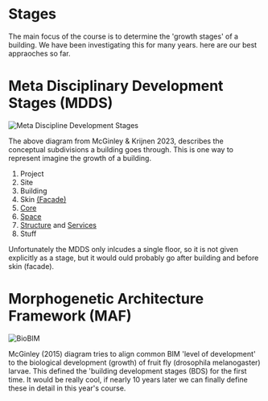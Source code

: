 # Stages

The main focus of the course is to determine the 'growth stages' of a building. We have been investigating this for many years. here are our best appraoches so far.

# Meta Disciplinary Development Stages (MDDS)
![Meta Discipline Development Stages](/Agile/img/MetaDisciplinaryDevelopment.png)

The above diagram from McGinley & Krijnen 2023, describes the conceptual subdivisions a building goes through. This is one way to represent imagine the growth of a building.

1. Project
2. Site
3. Building
4. Skin [(Facade)](/Agile/Systems/Facade)
5. [Core](/Agile/Systems/Facade)
6. [Space](/Agile/Systems/Space)
7. [Structure](/Agile/Systems/Structure) and [Services](/Agile/Systems/Services)
8. Stuff

Unfortunately the MDDS only inlcudes a single floor, so it is not given explicitly as a stage, but it would ould probably go after building and before skin (facade).

# Morphogenetic Architecture Framework (MAF)
![BioBIM](/Agile/img/MorphogeneticArchitectureFramework.png)

McGinley (2015) diagram tries to align common BIM 'level of development' to the biological development (growth) of fruit fly (drosophila melanogaster) larvae. This defined the 'building development stages (BDS) for the first time. It would be really cool, if nearly 10 years later we can finally define these in detail in this year's course.
